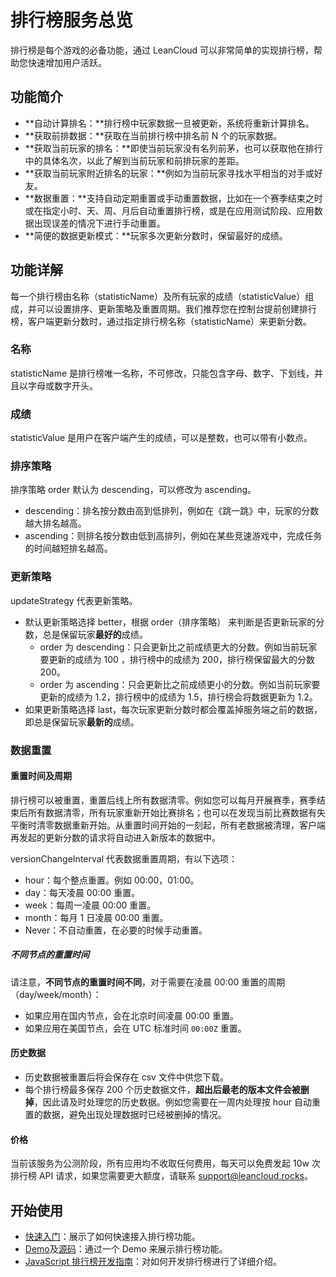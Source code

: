 # 排行榜服务总览

排行榜是每个游戏的必备功能，通过 LeanCloud 可以非常简单的实现排行榜，帮助您快速增加用户活跃。


## 功能简介
* **自动计算排名：**排行榜中玩家数据一旦被更新，系统将重新计算排名。
* **获取前排数据：**获取在当前排行榜中排名前 N 个的玩家数据。
* **获取当前玩家的排名：**即使当前玩家没有名列前茅，也可以获取他在排行中的具体名次，以此了解到当前玩家和前排玩家的差距。
* **获取当前玩家附近排名的玩家：**例如为当前玩家寻找水平相当的对手或好友。
* **数据重置：**支持自动定期重置或手动重置数据，比如在一个赛季结束之时或在指定小时、天、周、月后自动重置排行榜，或是在应用测试阶段、应用数据出现误差的情况下进行手动重置。
* **简便的数据更新模式：**玩家多次更新分数时，保留最好的成绩。

## 功能详解

每一个排行榜由名称（statisticName）及所有玩家的成绩（statisticValue）组成，并可以设置排序、更新策略及重置周期。我们推荐您在控制台提前创建排行榜，客户端更新分数时，通过指定排行榜名称（statisticName）来更新分数。

### 名称
statisticName 是排行榜唯一名称，不可修改，只能包含字母、数字、下划线，并且以字母或数字开头。

### 成绩
statisticValue 是用户在客户端产生的成绩，可以是整数，也可以带有小数点。

### 排序策略
排序策略 order 默认为 descending，可以修改为 ascending。
* descending：排名按分数由高到低排列，例如在《跳一跳》中，玩家的分数越大排名越高。
* ascending：则排名按分数由低到高排列，例如在某些竞速游戏中，完成任务的时间越短排名越高。

### 更新策略
updateStrategy 代表更新策略。

* 默认更新策略选择 better，根据 order（排序策略） 来判断是否更新玩家的分数，总是保留玩家**最好的**成绩。
  * order 为 descending：只会更新比之前成绩更大的分数。例如当前玩家要更新的成绩为 100 ，排行榜中的成绩为 200，排行榜保留最大的分数 200。
  * order 为 ascending：只会更新比之前成绩更小的分数。例如当前玩家要更新的成绩为 1.2，排行榜中的成绩为 1.5，排行榜会将数据更新为 1.2。
* 如果更新策略选择 last，每次玩家更新分数时都会覆盖掉服务端之前的数据，即总是保留玩家**最新的**成绩。

### 数据重置
#### 重置时间及周期
排行榜可以被重置，重置后线上所有数据清零。例如您可以每月开展赛季，赛季结束后所有数据清零，所有玩家重新开始比赛排名；也可以在发现当前比赛数据有失平衡时清零数据重新开始。从重置时间开始的一刻起，所有老数据被清理，客户端再发起的更新分数的请求将自动进入新版本的数据中。

versionChangeInterval 代表数据重置周期，有以下选项：
* hour：每个整点重置。例如 00:00，01:00。
* day：每天凌晨 00:00 重置。
* week：每周一凌晨 00:00 重置。
* month：每月 1 日凌晨 00:00 重置。
* Never：不自动重置，在必要的时候手动重置。

##### 不同节点的重置时间
请注意，**不同节点的重置时间不同**，对于需要在凌晨 00:00 重置的周期（day/week/month）：

* 如果应用在国内节点，会在北京时间凌晨 00:00 重置。
* 如果应用在美国节点，会在 UTC 标准时间 `00:00Z` 重置。


#### 历史数据
* 历史数据被重置后将会保存在 csv 文件中供您下载。
* 每个排行榜最多保存 200 个历史数据文件，**超出后最老的版本文件会被删掉**，因此请及时处理您的历史数据。例如您需要在一周内处理按 hour 自动重置的数据，避免出现处理数据时已经被删掉的情况。

#### 价格
当前该服务为公测阶段，所有应用均不收取任何费用，每天可以免费发起 10w 次排行榜 API 请求，如果您需要更大额度，请联系 support@leancloud.rocks。


## 开始使用
* [快速入门](leaderboard-quick-start.html)：展示了如何快速接入排行榜功能。
* [Demo](https://leancloud.github.io/javascript-sdk/demo/leaderboard/)及[源码](https://github.com/leancloud/javascript-sdk/blob/master/demo/leaderboard/)：通过一个 Demo 来展示排行榜功能。
* [JavaScript 排行榜开发指南](leaderboard_guide-js.html)：对如何开发排行榜进行了详细介绍。
